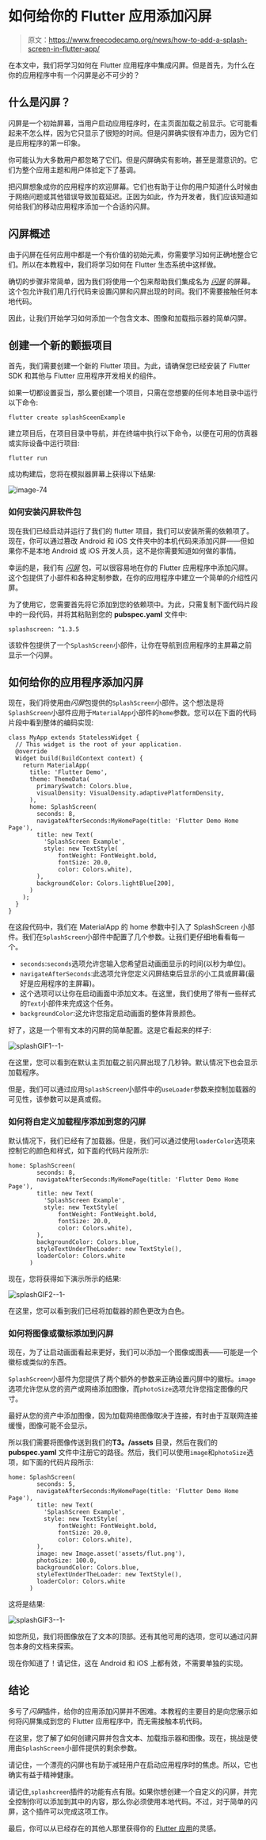 # 如何给你的 Flutter 应用添加闪屏

> 原文：<https://www.freecodecamp.org/news/how-to-add-a-splash-screen-in-flutter-app/>

在本文中，我们将学习如何在 Flutter 应用程序中集成闪屏。但是首先，为什么在你的应用程序中有一个闪屏是必不可少的？

## 什么是闪屏？

闪屏是一个初始屏幕，当用户启动应用程序时，在主页面加载之前显示。它可能看起来不怎么样，因为它只显示了很短的时间。但是闪屏确实很有冲击力，因为它们是应用程序的第一印象。

你可能认为大多数用户都忽略了它们。但是闪屏确实有影响，甚至是潜意识的。它们为整个应用主题和用户体验定下了基调。

把闪屏想象成你的应用程序的欢迎屏幕。它们也有助于让你的用户知道什么时候由于网络问题或其他错误导致加载延迟。正因为如此，作为开发者，我们应该知道如何给我们的移动应用程序添加一个合适的闪屏。

## 闪屏概述

由于闪屏在任何应用中都是一个有价值的初始元素，你需要学习如何正确地整合它们。所以在本教程中，我们将学习如何在 Flutter 生态系统中这样做。

确切的步骤非常简单，因为我们将使用一个包来帮助我们集成名为 [*闪屏*](https://pub.dev/packages/splashscreen) 的屏幕。这个包允许我们用几行代码来设置闪屏和闪屏出现的时间。我们不需要接触任何本地代码。

因此，让我们开始学习如何添加一个包含文本、图像和加载指示器的简单闪屏。

## 创建一个新的颤振项目

首先，我们需要创建一个新的 Flutter 项目。为此，请确保您已经安装了 Flutter SDK 和其他与 Flutter 应用程序开发相关的组件。

如果一切都设置妥当，那么要创建一个项目，只需在您想要的任何本地目录中运行以下命令:

```
flutter create splashSceenExample 
```

建立项目后，在项目目录中导航，并在终端中执行以下命令，以便在可用的仿真器或实际设备中运行项目:

`flutter run`

成功构建后，您将在模拟器屏幕上获得以下结果:

![image-74](img/6c45c280f90e99ff64d25c5ac97ae99a.png)

### 如何安装闪屏软件包

现在我们已经启动并运行了我们的 flutter 项目，我们可以安装所需的依赖项了。现在，你可以通过篡改 Android 和 iOS 文件夹中的本机代码来添加闪屏——但如果你不是本地 Android 或 iOS 开发人员，这不是你需要知道如何做的事情。

幸运的是，我们有 *[闪屏](https://pub.dev/packages/splashscreen)* 包，可以很容易地在你的 Flutter 应用程序中添加闪屏。这个包提供了小部件和各种定制参数，在你的应用程序中建立一个简单的介绍性闪屏。

为了使用它，您需要首先将它添加到您的依赖项中。为此，只需复制下面代码片段中的一段代码，并将其粘贴到您的 ****pubspec.yaml**** 文件中:

`splashscreen: ^1.3.5`

该软件包提供了一个`SplashScreen`小部件，让你在导航到应用程序的主屏幕之前显示一个闪屏。

## 如何给你的应用程序添加闪屏

现在，我们将使用由*闪屏*包提供的`SplashScreen`小部件。这个想法是将`SplashScreen`小部件应用于`MaterialApp`小部件的`home`参数。您可以在下面的代码片段中看到整体的编码实现:

```
class MyApp extends StatelessWidget {
  // This widget is the root of your application.
  @override
  Widget build(BuildContext context) {
    return MaterialApp(
      title: 'Flutter Demo',
      theme: ThemeData(
        primarySwatch: Colors.blue,
        visualDensity: VisualDensity.adaptivePlatformDensity,
      ),
      home: SplashScreen(
        seconds: 8,
        navigateAfterSeconds:MyHomePage(title: 'Flutter Demo Home Page'),
        title: new Text(
          'SplashScreen Example',
          style: new TextStyle(
              fontWeight: FontWeight.bold,
              fontSize: 20.0,
              color: Colors.white),
        ),
        backgroundColor: Colors.lightBlue[200],
      )
    );
  }
} 
```

在这段代码中，我们在 MaterialApp 的 home 参数中引入了 SplashScreen 小部件。我们在`SplashScreen`小部件中配置了几个参数。让我们更仔细地看看每一个。

*   `seconds`:`seconds`选项允许您输入您希望启动画面显示的时间(以秒为单位)。
*   `navigateAfterSeconds`:此选项允许您定义闪屏结束后显示的小工具或屏幕(最好是应用程序的主屏幕)。
*   这个选项可以让你在启动画面中添加文本。在这里，我们使用了带有一些样式的`Text`小部件来完成这个任务。
*   `backgroundColor`:这允许您指定启动画面的整体背景颜色。

好了，这是一个带有文本的闪屏的简单配置。这是它看起来的样子:

![splashGIF1--1-](img/1f2514ffcc876dda09dc2b1f5ac1d7a7.png)

在这里，您可以看到在默认主页加载之前闪屏出现了几秒钟。默认情况下也会显示加载程序。

但是，我们可以通过应用`SplashScreen`小部件中的`useLoader`参数来控制加载器的可见性，该参数可以是真或假。

### 如何将自定义加载程序添加到您的闪屏

默认情况下，我们已经有了加载器。但是，我们可以通过使用`loaderColor`选项来控制它的颜色和样式，如下面的代码片段所示:

```
home: SplashScreen(
        seconds: 8,
        navigateAfterSeconds:MyHomePage(title: 'Flutter Demo Home Page'),
        title: new Text(
          'SplashScreen Example',
          style: new TextStyle(
              fontWeight: FontWeight.bold,
              fontSize: 20.0,
              color: Colors.white),
        ),
        backgroundColor: Colors.blue,
        styleTextUnderTheLoader: new TextStyle(),
        loaderColor: Colors.white
      ) 
```

现在，您将获得如下演示所示的结果:

![splashGIF2--1-](img/61b5d7668c4a7bb24c1d98d3461aa4cd.png)

在这里，您可以看到我们已经将加载器的颜色更改为白色。

### 如何将图像或徽标添加到闪屏

现在，为了让启动画面看起来更好，我们可以添加一个图像或图表——可能是一个徽标或类似的东西。

`SplashScreen`小部件为您提供了两个额外的参数来正确设置闪屏中的徽标。`image`选项允许您从您的资产或网络添加图像，而`photoSize`选项允许您指定图像的尺寸。

最好从您的资产中添加图像，因为加载网络图像取决于连接，有时由于互联网连接缓慢，图像可能不会显示。

所以我们需要将图像传送到我们的**T3。/assets** 目录，然后在我们的 ****pubspec.yaml**** 文件中注册它的路径。然后，我们可以使用`image`和`photoSize`选项，如下面的代码片段所示:

```
home: SplashScreen(
        seconds: 5,
        navigateAfterSeconds:MyHomePage(title: 'Flutter Demo Home Page'),
        title: new Text(
          'SplashScreen Example',
          style: new TextStyle(
              fontWeight: FontWeight.bold,
              fontSize: 20.0,
              color: Colors.white),
        ),
        image: new Image.asset('assets/flut.png'),
        photoSize: 100.0,        
        backgroundColor: Colors.blue,
        styleTextUnderTheLoader: new TextStyle(),
        loaderColor: Colors.white
      ) 
```

这将是结果:

![splashGIF3--1-](img/42a16fd305f286871882802aff896f7d.png)

如您所见，我们将图像放在了文本的顶部。还有其他可用的选项，您可以通过闪屏包本身的文档来探索。

现在你知道了！请记住，这在 Android 和 iOS 上都有效，不需要单独的实现。

## 结论

多亏了*闪屏*插件，给你的应用添加闪屏并不困难。本教程的主要目的是向您展示如何将闪屏集成到您的 Flutter 应用程序中，而无需接触本机代码。

在这里，您了解了如何创建闪屏并包含文本、加载指示器和图像。现在，挑战是使用由`SplashScreen`小部件提供的剩余参数。

请记住，一个漂亮的闪屏也有助于减轻用户在启动应用程序时的焦虑。所以，它也确实有益于精神健康。

请记住,`splashcreen`插件的功能有点有限。如果你想创建一个自定义的闪屏，并完全控制你可以添加到其中的内容，那么你必须使用本地代码。不过，对于简单的闪屏，这个插件可以完成这项工作。

最后，你可以从已经存在的其他人那里获得你的 [Flutter 应用](http://instaflutter.com/)的灵感。